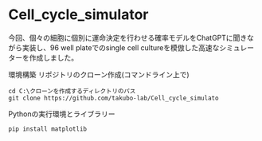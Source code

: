 
# Cell_cycle_simulator


今回、個々の細胞に個別に運命決定を行わせる確率モデルをChatGPTに聞きながら実装し、96 well plateでのsingle cell cultureを模倣した高速なシミュレーターを作成しました。

環境構築
リポジトリのクローン作成(コマンドライン上で)
```
cd C:\クローンを作成するディレクトリのパス
git clone https://github.com/takubo-lab/Cell_cycle_simulato
```

Pythonの実行環境とライブラリー
```
pip install matplotlib 
```
